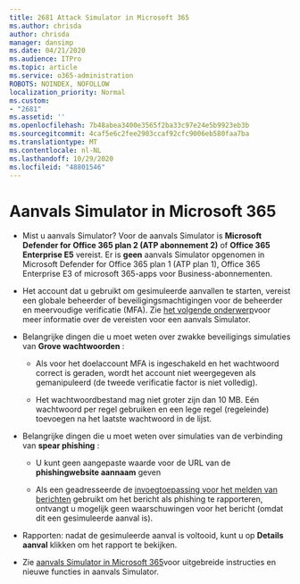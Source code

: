 ```yaml
---
title: 2681 Attack Simulator in Microsoft 365
ms.author: chrisda
author: chrisda
manager: dansimp
ms.date: 04/21/2020
ms.audience: ITPro
ms.topic: article
ms.service: o365-administration
ROBOTS: NOINDEX, NOFOLLOW
localization_priority: Normal
ms.custom:
- "2681"
ms.assetid: ''
ms.openlocfilehash: 7b48abea3400e3565f2ba33c97e24e5b9923eb3b
ms.sourcegitcommit: 4caf5e6c2fee2903ccaf92cfc9006eb580faa7ba
ms.translationtype: MT
ms.contentlocale: nl-NL
ms.lasthandoff: 10/29/2020
ms.locfileid: "48801546"
---
```

# <a name="attack-simulator-in-microsoft-365"></a>Aanvals Simulator in Microsoft 365

- Mist u aanvals Simulator? Voor de aanvals Simulator is **Microsoft Defender for Office 365 plan 2 (ATP abonnement 2)** of **Office 365 Enterprise E5** vereist. Er is **geen** aanvals Simulator opgenomen in Microsoft Defender for Office 365 plan 1 (ATP plan 1), Office 365 Enterprise E3 of microsoft 365-apps voor Business-abonnementen.

- Het account dat u gebruikt om gesimuleerde aanvallen te starten, vereist een globale beheerder of beveiligingsmachtigingen voor de beheerder en meervoudige verificatie (MFA). Zie [het volgende onderwerp](https://docs.microsoft.com/microsoft-365/security/office-365-security/attack-simulator)voor meer informatie over de vereisten voor een aanvals Simulator.

- Belangrijke dingen die u moet weten over zwakke beveiligings simulaties van **Grove wachtwoorden** :

  - Als voor het doelaccount MFA is ingeschakeld en het wachtwoord correct is geraden, wordt het account niet weergegeven als gemanipuleerd (de tweede verificatie factor is niet volledig).

  - Het wachtwoordbestand mag niet groter zijn dan 10 MB. Eén wachtwoord per regel gebruiken en een lege regel (regeleinde) toevoegen na het laatste wachtwoord in de lijst.

- Belangrijke dingen die u moet weten over simulaties van de verbinding van **spear phishing** :

  - U kunt geen aangepaste waarde voor de URL van de **phishingwebsite aannaam** geven

  - Als een geadresseerde de [invoegtoepassing voor het melden van berichten](https://docs.microsoft.com/microsoft-365/security/office-365-security/enable-the-report-message-add-in) gebruikt om het bericht als phishing te rapporteren, ontvangt u mogelijk geen waarschuwingen voor het bericht (omdat dit een gesimuleerde aanval is).

- Rapporten: nadat de gesimuleerde aanval is voltooid, kunt u op **Details aanval** klikken om het rapport te bekijken.

- Zie [aanvals Simulator in Microsoft 365](https://docs.microsoft.com/microsoft-365/security/office-365-security/attack-simulator)voor uitgebreide instructies en nieuwe functies in aanvals Simulator.
